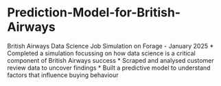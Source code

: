 # Prediction-Model-for-British-Airways
British Airways Data Science Job Simulation on Forage - January 2025   * Completed a simulation focussing on how data science is a critical component of British Airways success  * Scraped and analysed customer review data to uncover findings  * Built a predictive model to understand factors that influence buying behaviour
